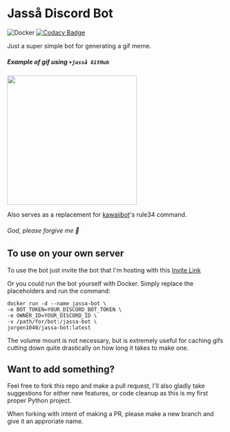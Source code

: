 # Jasså Discord Bot
![Docker](https://github.com/Jorgen1040/jassa-bot/workflows/Docker/badge.svg)
[![Codacy Badge](https://app.codacy.com/project/badge/Grade/1907d94cadf24e928acca559afb4a5f2)](https://www.codacy.com/gh/Jorgen1040/jassa-bot/dashboard?utm_source=github.com&amp;utm_medium=referral&amp;utm_content=Jorgen1040/jassa-bot&amp;utm_campaign=Badge_Grade)

Just a super simple bot for generating a gif meme.

##### Example of gif using `+jasså GitHub`

<img src="example.gif" height="300">

Also serves as a replacement for [kawaiibot](https://github.com/KawaiiBot/KawaiiBot)'s rule34 command.
###### God, please forgive me 🙏

## To use on your own server
To use the bot just invite the bot that I'm hosting with this [Invite Link](https://discord.com/api/oauth2/authorize?client_id=751534353401512088&permissions=0&scope=bot)

Or you could run the bot yourself with Docker. Simply replace the placeholders and run the command:
```
docker run -d --name jassa-bot \
-e BOT_TOKEN=YOUR_DISCORD_BOT_TOKEN \
-e OWNER_ID=YOUR_DISCORD_ID \
-v /path/for/bot:/jassa-bot \
jorgen1040/jassa-bot:latest
```
The volume mount is not necessary, but is extremely useful for caching gifs cutting down quite drastically on how long it takes to make one.

## Want to add something?
Feel free to fork this repo and make a pull request, I'll also gladly take suggestions for either new features, or code cleanup as this is my first proper Python project.

When forking with intent of making a PR, please make a new branch and give it an approriate name.
